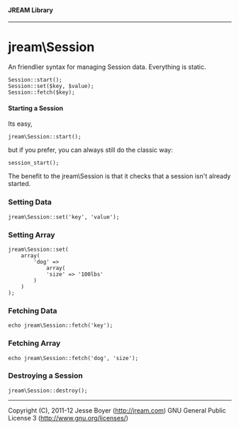 #### JREAM Library
* * *

# jream\Session
An friendlier syntax for managing Session data. Everything is static.

    Session::start();
    Session::set($key, $value);
    Session::fetch($key);

#### Starting a Session
Its easy,

    jream\Session::start();
    
but if you prefer, you can always still do the classic way:

    session_start();
   
The benefit to the jream\Session is that it checks that a session isn't already started.

### Setting Data

    jream\Session::set('key', 'value');
    
### Setting Array

    jream\Session::set(
        array(
            'dog' => 
                array(
                'size' => '100lbs'
            )
        )
    );
    
### Fetching Data

    echo jream\Session::fetch('key');
    
### Fetching Array

    echo jream\Session::fetch('dog', 'size');
    
### Destroying a Session

    jream\Session::destroy();
 
    
* * *
Copyright (C), 2011-12 Jesse Boyer (http://jream.com) GNU General Public License 3 (http://www.gnu.org/licenses/)